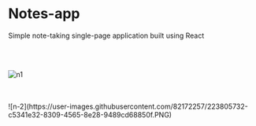 # Notes-app
Simple note-taking single-page application built using React

<br>
<br>

![n1](https://user-images.githubusercontent.com/82172257/223805694-95c32a07-9f3c-432f-afc7-4539aeaaa2dd.PNG)


<br>
<br>
![n-2](https://user-images.githubusercontent.com/82172257/223805732-c5341e32-8309-4565-8e28-9489cd68850f.PNG)
